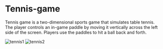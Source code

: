 # Tennis-game
Tennis game is a two-dimensional sports game that simulates table tennis. The player controls an in-game paddle by moving it vertically across the left side of the screen. Players use the paddles to hit a ball back and forth.


![tennis1](https://user-images.githubusercontent.com/61578763/157617101-1d13cae6-2495-47f6-bcb0-6f6c98a51c46.JPG)
![tennis2](https://user-images.githubusercontent.com/61578763/157617099-88daa154-5b76-497a-8fe0-ddeb73998f45.JPG)

